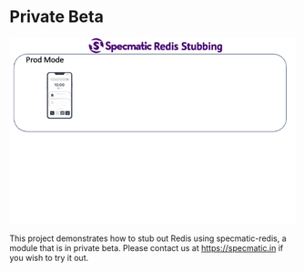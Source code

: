 # Private Beta

![Redis Stubbing Overview](assets/redis-stub.gif)

This project demonstrates how to stub out Redis using specmatic-redis, a module that is in private beta. Please contact us at https://specmatic.in if you wish to try it out.
